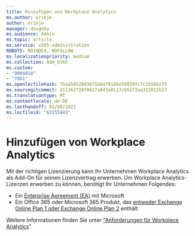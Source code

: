 ```yaml
---
title: Hinzufügen von Workplace Analytics
ms.author: erikje
author: erikje
manager: dougeby
ms.audience: Admin
ms.topic: article
ms.service: o365-administration
ROBOTS: NOINDEX, NOFOLLOW
ms.localizationpriority: medium
ms.collection: Adm_O365
ms.custom:
- "9004018"
- "7081"
ms.openlocfilehash: 7baa5852043675bb478180e59939fc7c1b58b2f5
ms.sourcegitcommit: d11262728f0617a843a0117cb5172aa322022b27
ms.translationtype: MT
ms.contentlocale: de-DE
ms.lasthandoff: 03/08/2022
ms.locfileid: "63155443"
---
```

# <a name="add-workplace-analytics"></a>Hinzufügen von Workplace Analytics

Mit der richtigen Lizenzierung kann Ihr Unternehmen Workplace Analytics als Add-On für seinen Lizenzvertrag erwerben. Um Workplace Analytics-Lizenzen erwerben zu können, benötigt Ihr Unternehmen Folgendes: 

- Ein [Enterprise Agreement (EA)](https://docs.microsoft.com/workplace-analytics/setup/environment-requirements#enterprise-agreements) mit Microsoft
- Ein Office 365 oder Microsoft 365 Produkt, das [entweder Exchange Online Plan 1 oder Exchange Online Plan 2](https://docs.microsoft.com/workplace-analytics/setup/environment-requirements#exchange-online-plans) enthält

Weitere Informationen finden Sie unter ["Anforderungen für Workplace Analytics](https://docs.microsoft.com/workplace-analytics/setup/environment-requirements)". 
